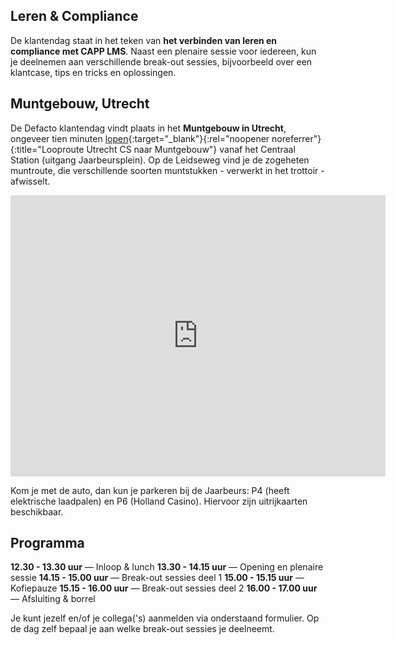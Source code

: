 ## Leren & Compliance

De klantendag staat in het teken van **het verbinden van leren en compliance met CAPP LMS**. Naast een plenaire sessie voor iedereen, kun je deelnemen aan verschillende break-out sessies, bijvoorbeeld over een klantcase, tips en tricks en oplossingen.

## Muntgebouw, Utrecht

De Defacto klantendag vindt plaats in het **Muntgebouw in Utrecht**, ongeveer tien minuten [lopen](https://www.muntgebouw-utrecht.nl/s/Route-Parkeren-Muntgebouw-lopend-vanaf-Utrecht-CS.pdf){:target="_blank"}{:rel="noopener noreferrer"}{:title="Looproute Utrecht CS naar Muntgebouw"} vanaf het Centraal Station (uitgang Jaarbeursplein). Op de Leidseweg vind je de zogeheten muntroute, die verschillende soorten muntstukken - verwerkt in het trottoir - afwisselt.

<iframe src="https://www.google.com/maps/embed?pb=!1m18!1m12!1m3!1d2451.575997850522!2d5.093824216616671!3d52.087447979734655!2m3!1f0!2f0!3f0!3m2!1i1024!2i768!4f13.1!3m3!1m2!1s0x47c66f64b30fa5b5%3A0x49d12cca96e83c7e!2sMuntgebouw%20Utrecht!5e0!3m2!1snl!2snl!4v1579861144568!5m2!1snl!2snl" width="600" height="450" frameborder="0" style="border:0;" allowfullscreen=""></iframe>

Kom je met de auto, dan kun je parkeren bij de Jaarbeurs: P4 (heeft elektrische laadpalen) en P6 (Holland Casino). Hiervoor zijn uitrijkaarten beschikbaar.

## Programma

**12.30 - 13.30 uur** — Inloop & lunch
**13.30 - 14.15 uur** — Opening en plenaire sessie
**14.15 - 15.00 uur** — Break-out sessies deel 1
**15.00 - 15.15 uur** — Kofiepauze
**15.15 - 16.00 uur** — Break-out sessies deel 2
**16.00 - 17.00 uur** — Afsluiting & borrel

Je kunt jezelf en/of je collega('s) aanmelden via onderstaand formulier. Op de dag zelf bepaal je aan welke break-out sessies je deelneemt.
